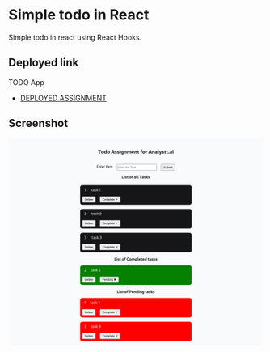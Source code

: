 # Simple todo in React

Simple todo in react using React Hooks.

## Deployed link

TODO App

- [DEPLOYED ASSIGNMENT](https://verysimpletodo.netlify.app/)

## Screenshot

![deployerlink](./sample.png)
